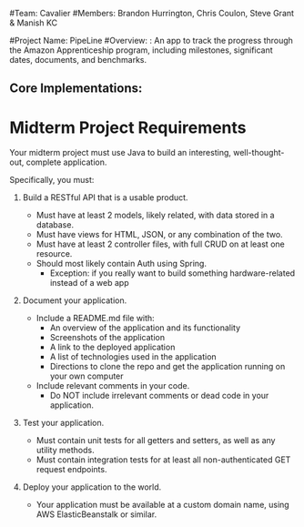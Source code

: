 #Team: Cavalier
#Members: Brandon Hurrington, Chris Coulon, Steve Grant & Manish KC

#Project Name: PipeLine
#Overview: : An app to track the progress through the Amazon Apprenticeship program, including milestones, significant dates, documents, and benchmarks. 

Core Implementations:
- 



# Midterm Project Requirements

Your midterm project must use Java to build an interesting, well-thought-out, complete application.

Specifically, you must:

1. Build a RESTful API that is a usable product.
    - Must have at least 2 models, likely related, with data stored in a database.
    - Must have views for HTML, JSON, or any combination of the two.
    - Must have at least 2 controller files, with full CRUD on at least one resource.
    - Should most likely contain Auth using Spring.
        - Exception: if you really want to build something hardware-related instead of a web app

2. Document your application.
    - Include a README.md file with:
        - An overview of the application and its functionality
        - Screenshots of the application
        - A link to the deployed application
        - A list of technologies used in the application
        - Directions to clone the repo and get the application running on your own computer
    - Include relevant comments in your code.
        - Do NOT include irrelevant comments or dead code in your application.

3. Test your application.
    - Must contain unit tests for all getters and setters, as well as any utility methods.
    - Must contain integration tests for at least all non-authenticated GET request endpoints.

4. Deploy your application to the world.
    - Your application must be available at a custom domain name, using AWS ElasticBeanstalk or similar.
